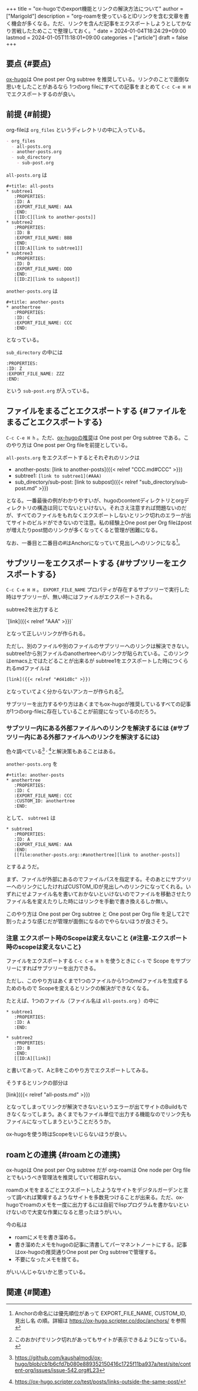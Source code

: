 +++
title = "ox-hugoでのexport機能とリンクの解決方法について"
author = ["Marigold"]
description = "org-roamを使っているとIDリンクを含む文章を書く機会が多くなる。ただ、リンクを含んだ記事をエクスポートしようとしてかなり苦戦したためここで整理しておく。"
date = 2024-01-04T18:24:29+09:00
lastmod = 2024-01-05T11:18:01+09:00
categories = ["article"]
draft = false
+++

## 要点 {#要点}

[ox-hugo](https://ox-hugo.scripter.co/doc/blogging-flow/)は One post per Org subtree を推奨している。リンクのことで面倒な思いをしたことがあるなら
1つのorg fileにすべての記事をまとめて
`C-c C-e H H` でエクスポートするのが良い。


## 前提 {#前提}

org-fileは `org_files` というディレクトリの中に入っている。

```org
- org_files
  - all-posts.org
  - another-posts.org
  - sub_directory
    - sub-post.org
```

`all-posts.org` は

```text
#+title: all-posts
* subtree1
   :PROPERTIES:
   :ID: A
   :EXPORT_FILE_NAME: AAA
   :END:
   [[ID:C][link to another-posts]]
* subtree2
   :PROPERTIES:
   :ID: B
   :EXPORT_FILE_NAME: BBB
   :END:
   [[ID:A][link to subtree1]]
* subtree3
   :PROPERTIES:
   :ID: D
   :EXPORT_FILE_NAME: DDD
   :END:
   [[ID:Z][link to subpost]]
```

`another-posts.org` は

```text
#+title: another-posts
* anothertree
   :PROPERTIES:
   :ID: C
   :EXPORT_FILE_NAME: CCC
   :END:
```

となっている。

`sub_directory` の中には

```text
:PROPERTIES:
:ID: Z
:EXPORT_FILE_NAME: ZZZ
:END:
```

という `sub-post.org` が入っている。


## ファイルをまるごとエクスポートする {#ファイルをまるごとエクスポートする}

`C-c C-e H h` 。ただ、[ox-hugoの推奨](https://ox-hugo.scripter.co/doc/blogging-flow/)は One post per Org subtree である。このやり方は One post per Org fileを前提としている。

`all-posts.org` をエクスポートするとそれぞれのリンクは

-   another-posts:
    [link to another-posts]({{&lt; relref "CCC.md#CCC" &gt;}})
-   subtree1:
    `[link to subtree1](#AAA)`
-   sub_directory/sub-post:
    [link to subpost]({{&lt; relref "sub_directory/sub-post.md" &gt;}})

となる。一番最後の例がわかりやすいが、hugoのcontentディレクトリとorgディレクトリの構造は同じでないといけない。それさえ注意すれば問題ないのだが、すべてのファイルをもれなくエクスポートしないとリンク切れのエラーが出てサイトのビルドができないので注意。私の経験上One post per Org fileはpostが増えたりpost間のリンクが多くなってくると管理が困難になる。

なお、一番目と二番目の#はAnchorになっていて見出しへのリンクになる[^fn:1]。


## サブツリーをエクスポートする {#サブツリーをエクスポートする}

`C-c C-e H H` 。 `EXPORT_FILE_NAME` プロパティが存在するサブツリーで実行した時はサブツリーが、無い時にはファイルがエクスポートされる。

subtree2を出力すると

\`[link]({{&lt; relref "AAA" &gt;}})\`

となって正しいリンクが作られる。

ただし、別のファイルや別のファイルのサブツリーへのリンクは解決できない。
subtree1から別ファイルのanothertreeへのリンクが貼られている。このリンクはemacs上ではたどることが出来るが
subtree1をエクスポートした時につくられるmdファイルは

```text
[link]({{< relref "#d41d8c" >}})
```

となっていてよく分からないアンカーが作られる[^fn:2]。

サブツリーを出力するやり方はあくまでもox-hugoが推奨しているすべての記事が1つのorg-fileに存在していることが前提になっているのだろう。


### サブツリー内にある外部ファイルへのリンクを解決するには {#サブツリー内にある外部ファイルへのリンクを解決するには}

色々調べている[^fn:3] <sup>, </sup>[^fn:4]と解決策もあることはある。

`another-posts.org` を

```text
#+title: another-posts
* anothertree
   :PROPERTIES:
   :ID: C
   :EXPORT_FILE_NAME: CCC
   :CUSTOM_ID: anothertree
   :END:
```

として、 `subtree1` は

```text
* subtree1
   :PROPERTIES:
   :ID: A
   :EXPORT_FILE_NAME: AAA
   :END:
   [[file:onother-posts.org::#anothertree][link to another-posts]]
```

とするようだ。

まず、ファイルが外部にあるのでファイルパスを指定する。そのあとにサブツリーへのリンクにしたければCUSTOM_IDが見出しへのリンクになってくれる。いずれにせよファイル名を書いておかないといけないのでファイルを移動させたりファイル名を変えたりした時にはリンクを手動で書き換えるしか無い。

このやり方は One post per Org subtree と One post per Org file を足して2で割ったような感じだが管理が面倒になるのでやらないほうが良さそう。


### 注意 エクスポート時のScopeは変えないこと {#注意-エクスポート時のscopeは変えないこと}

ファイルをエクスポートする `C-c C-e H h` を使うときに
`C-s` で Scope をサブツリーにすればサブツリーを出力できる。

ただし、このやり方はあくまで1つのファイルから1つのmdファイルを生成するためのもので
Scopeを変えるとリンクの解決ができなくなる。

たとえば、1つのファイル（ファイル名は `all-posts.org` ）の中に

```text
* subtree1
   :PROPERTIES:
   :ID: A
   :END:

* subtree2
   :PROPERTIES:
   :ID: B
   :END:
   [[ID:A][link]]
```

と書いてあって、AとBをこのやり方でエクスポートしてみる。

そうするとリンクの部分は

[link]({{&lt; relref "all-posts.md" &gt;}})

となってしまってリンクが解決できないというエラーが出てサイトのBuildもできなくなってしまう。あくまでもファイル単位で出力する機能なのでリンク先もファイルになってしまうということだろうか。

ox-hugoを使う時はScopeをいじらないほうが良い。


## roamとの連携 {#roamとの連携}

ox-hugoは One post per Org subtree だが
org-roamは One node per Org file とでもいうべき管理法を推奨していて相容れない。

roamのメモをまるごとエクスポートしたようなサイトをデジタルガーデンと言って調べれば驚嘆するようなサイトを多数見つけることが出来る。ただ、ox-hugoでroamのメモを一度に出力するには自前でlispプログラムを書かないといけないので大変な作業になると思ったほうがいい。

今の私は

-   roamにメモを書き溜める。
-   書き溜めたメモをhugoの記事に清書してパーマネントノートにする。記事はox-hugoの推奨通りOne post per Org subtreeで管理する。
-   不要になったメモを捨てる。

がいいんじゃないかと思っている。


## 関連 {#関連}

[^fn:1]: Anchorの命名には優先順位があって EXPORT_FILE_NAME, CUSTOM_ID, 見出し名 の順。詳細は <https://ox-hugo.scripter.co/doc/anchors/> を参照
[^fn:2]: このおかげでリンク切れがあってもサイトが表示できるようになっている。
[^fn:3]: <https://github.com/kaushalmodi/ox-hugo/blob/cb1b6cfd7b080e889352150416c1725f11ba937a/test/site/content-org/issues/issue-542.org#L23>
[^fn:4]: <https://ox-hugo.scripter.co/test/posts/links-outside-the-same-post/>